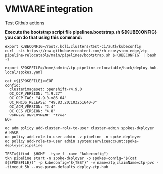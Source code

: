 # VMWARE integration

Test Github actions

**Execute the bootstrap script file pipelines/bootstrap.sh ${KUBECONFIG} you can do that using this command:**
```
export KUBECONFIG=/root/.kcli/clusters/test-ci/auth/kubeconfig
curl -sLk https://raw.githubusercontent.com/rh-ecosystem-edge/ztp-pipeline-relocatable/main/pipelines/bootstrap.sh ${KUBECONFIG} | bash -s
```
```
export SPOKEFILE=/home/admin/ztp-pipeline-relocatable/hack/deploy-hub-local/spokes.yaml
```
```
cat >${SPOKEFILE}<<EOF
config:
  clusterimageset: openshift-v4.9.0
  OC_OCP_VERSION: "4.9.27"
  OC_OCP_TAG: "4.9.0-x86_64"
  OC_RHCOS_RELEASE: "49.83.202103251640-0"
  OC_ACM_VERSION: "2.4"
  OC_OCS_VERSION: "4.8"
  VSPHERE_DEPLOYMENT: "true"
EOF
```

```
oc adm policy add-cluster-role-to-user cluster-admin spokes-deployer
# HACK
oc policy add-role-to-user admin -z pipeline -n spoke-deployer
oc policy add-role-to-user admin system:serviceaccount:spoke-deployer:pipeline
```

```
TEST=$(find  $HOME  -type f -name "kubeconfig")
tkn pipeline start -n spoke-deployer -p spokes-config="$(cat ${SPOKEFILE})" -p kubeconfig="${TEST}" -w name=ztp,claimName=ztp-pvc --timeout 5h --use-param-defaults deploy-ztp-hub
```